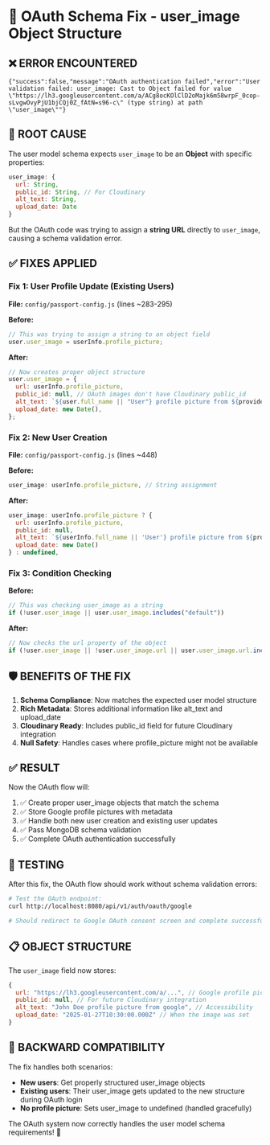# 🔧 OAuth Schema Fix - user_image Object Structure

## ❌ **ERROR ENCOUNTERED**

```
{"success":false,"message":"OAuth authentication failed","error":"User validation failed: user_image: Cast to Object failed for value \"https://lh3.googleusercontent.com/a/ACg8ocKOlClD2oMajk6m58wrpF_0cop-sLvgwOvyPjU1bjCQj0Z_fAtN=s96-c\" (type string) at path \"user_image\""}
```

## 🎯 **ROOT CAUSE**

The user model schema expects `user_image` to be an **Object** with specific properties:

```javascript
user_image: {
  url: String,
  public_id: String, // For Cloudinary
  alt_text: String,
  upload_date: Date
}
```

But the OAuth code was trying to assign a **string URL** directly to `user_image`, causing a schema validation error.

## ✅ **FIXES APPLIED**

### **Fix 1: User Profile Update (Existing Users)**

**File:** `config/passport-config.js` (lines ~283-295)

**Before:**

```javascript
// This was trying to assign a string to an object field
user.user_image = userInfo.profile_picture;
```

**After:**

```javascript
// Now creates proper object structure
user.user_image = {
  url: userInfo.profile_picture,
  public_id: null, // OAuth images don't have Cloudinary public_id
  alt_text: `${user.full_name || "User"} profile picture from ${provider}`,
  upload_date: new Date(),
};
```

### **Fix 2: New User Creation**

**File:** `config/passport-config.js` (lines ~448)

**Before:**

```javascript
user_image: userInfo.profile_picture, // String assignment
```

**After:**

```javascript
user_image: userInfo.profile_picture ? {
  url: userInfo.profile_picture,
  public_id: null,
  alt_text: `${userInfo.full_name || 'User'} profile picture from ${provider}`,
  upload_date: new Date()
} : undefined,
```

### **Fix 3: Condition Checking**

**Before:**

```javascript
// This was checking user_image as a string
if (!user.user_image || user.user_image.includes("default"))
```

**After:**

```javascript
// Now checks the url property of the object
if (!user.user_image || !user.user_image.url || user.user_image.url.includes("default"))
```

## 🛡️ **BENEFITS OF THE FIX**

1. **Schema Compliance**: Now matches the expected user model structure
2. **Rich Metadata**: Stores additional information like alt_text and upload_date
3. **Cloudinary Ready**: Includes public_id field for future Cloudinary integration
4. **Null Safety**: Handles cases where profile_picture might not be available

## ✅ **RESULT**

Now the OAuth flow will:

1. ✅ Create proper user_image objects that match the schema
2. ✅ Store Google profile pictures with metadata
3. ✅ Handle both new user creation and existing user updates
4. ✅ Pass MongoDB schema validation
5. ✅ Complete OAuth authentication successfully

## 🧪 **TESTING**

After this fix, the OAuth flow should work without schema validation errors:

```bash
# Test the OAuth endpoint:
curl http://localhost:8080/api/v1/auth/oauth/google

# Should redirect to Google OAuth consent screen and complete successfully
```

## 📋 **OBJECT STRUCTURE**

The `user_image` field now stores:

```javascript
{
  url: "https://lh3.googleusercontent.com/a/...", // Google profile picture URL
  public_id: null, // For future Cloudinary integration
  alt_text: "John Doe profile picture from google", // Accessibility
  upload_date: "2025-01-27T10:30:00.000Z" // When the image was set
}
```

## 🔄 **BACKWARD COMPATIBILITY**

The fix handles both scenarios:

- **New users**: Get properly structured user_image objects
- **Existing users**: Their user_image gets updated to the new structure during OAuth login
- **No profile picture**: Sets user_image to undefined (handled gracefully)

The OAuth system now correctly handles the user model schema requirements! 🎉
